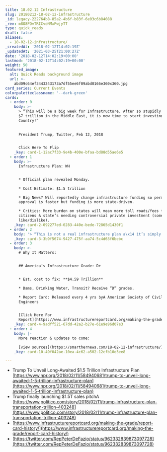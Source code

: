 ```yaml
---
title: 18.02.12 Infrastructure
slug: 20180212-18-02-12-infrastructure
_id: legacy-222764b8-85a2-4b6f-b83f-6e03c6b84088
_rev: m8O8PDvTRICveNMxPwjyTT
type: quick_reads
draft: false
aliases:
  - 18-02-12-infrastructure/
_createdAt: '2018-02-12T14:02:19Z'
_updatedAt: '2021-03-25T21:00:27Z'
date: '2018-02-12T14:02:19+00:00'
lastmod: '2018-02-12T14:02:19+00:00'
weight: 50
featured_image:
  alt: Quick Reads background image
  url: >-
    abd09c64ef3443243173a7df55ee6f09abd0166e360x360.jpg
card_series: Current Events
colorpaletteclassname: '--dark-green'
cards:
  - order: 0
    body: >-
      > “This will be a big week for Infrastructure. After so stupidly spending
      $7 trillion in the Middle East, it is now time to start investing in OUR
      Country!”  
        
        
      President Trump, Twitter, Feb 12, 2018


      Click Here To Flip
    _key: card-1-12ac7f33-9e4b-400e-bfaa-bd88d55ae6e5
  - order: 1
    body: >-
      Infrastructure Plan: WH


      * Official plan revealed Monday.

      * Cost Estimate: $1.5 trillion

      * Big News? Will reportedly change infrastructure funding so permit
      approval is faster but funding is more state-driven.

      * Critics: More burden on states will mean more toll roads/fees for
      citizens & state’s needing controversial private investment (some
      like/dislike).
    _key: card-2-092277ed-0283-440e-bede-72865d1430f1
  - order: 2
    body: "> “This is not a real infrastructure plan a\x14 it’s simply another scam, an attempt by this administration to privatize critical government functions, and create windfalls for their buddies on Wall Street.”  \n  \n  \n  \nRep. Peter DeFazio (D-O) House Transportation Committee"
    _key: card-3-3b9f5674-9427-475f-aa74-5c4d63f6bebc
  - order: 3
    body: >-
      # Why It Matters:


      ## America’s Infrastructure Grade: D+


      * Est. cost to fix: **$4.59 Trillion**

      * Dams, Drinking Water, Transit? Receive “D” grades.

      * Report Card: Released every 4 yrs byA American Society of Civil
      Engineers


      [Click Here For
      Report](https://www.infrastructurereportcard.org/making-the-grade/report-card-history/)
    _key: card-4-9adff521-67dd-42a2-b27e-61e9e96d07e3
  - order: 4
    body: |-
      More reaction & updates to come:

      [view sources](https://smarthernews.com/18-02-12-infrastructure/)
    _key: card-10-49f042ae-10ea-4c62-a502-12cfb10e3ee8

---
```

* Trump To Unveil Long-Awaited $1.5 Trillion Infrastructure Plan [https://www.npr.org/2018/02/11/584940681/trump-to-unveil-long-awaited-1-5-trillion-infrastructure-plan](https://www.npr.org/2018/02/11/584940681/trump-to-unveil-long-awaited-1-5-trillion-infrastructure-plan)
* Trump finally launching $1.5T sales pitchA [https://www.politico.com/story/2018/02/11/trump-infrastructure-plan-transportation-trillion-403248](https://www.politico.com/story/2018/02/11/trump-infrastructure-plan-transportation-trillion-403248)
* [https://www.infrastructurereportcard.org/making-the-grade/report-card-history/](https://www.infrastructurereportcard.org/making-the-grade/report-card-history/)
* [https://twitter.com/RepPeterDeFazio/status/962332839873097728](https://twitter.com/RepPeterDeFazio/status/962332839873097728)